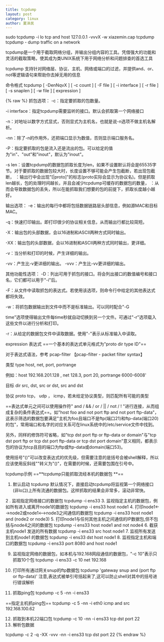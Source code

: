 ```yaml
---
title: tcpdump
layout: post
category: linux
author: 夏泽民
---
```

 sudo tcpdump -i lo tcp and host 127.0.0.1 -vvvX -w xiazemin.cap
 tcpdump
tcpdump - dump traffic on a network

tcpdump是一个用于截取网络分组，并输出分组内容的工具。凭借强大的功能和灵活的截取策略，使其成为类UNIX系统下用于网络分析和问题排查的首选工具

tcpdump 支持针对网络层、协议、主机、网络或端口的过滤，并提供and、or、not等逻辑语句来帮助你去掉无用的信息

命令格式
tcpdump [ -DenNqvX ] [ -c count ] [ -F file ] [ -i interface ] [ -r file ]
        [ -s snaplen ] [ -w file ] [ expression ]
<!-- more -->
{% raw %}
抓包选项：
-c：指定要抓取的包数量。

-i interface：指定tcpdump需要监听的接口。默认会抓取第一个网络接口

-n：对地址以数字方式显式，否则显式为主机名，也就是说-n选项不做主机名解析。

-nn：除了-n的作用外，还把端口显示为数值，否则显示端口服务名。

-P：指定要抓取的包是流入还是流出的包。可以给定的值为"in"、"out"和"inout"，默认为"inout"。

-s len：设置tcpdump的数据包抓取长度为len，如果不设置默认将会是65535字节。对于要抓取的数据包较大时，长度设置不够可能会产生包截断，若出现包截断，
：输出行中会出现"[|proto]"的标志(proto实际会显示为协议名)。但是抓取len越长，包的处理时间越长，并且会减少tcpdump可缓存的数据包的数量，
：从而会导致数据包的丢失，所以在能抓取我们想要的包的前提下，抓取长度越小越好。

输出选项：
-e：输出的每行中都将包括数据链路层头部信息，例如源MAC和目标MAC。

-q：快速打印输出。即打印很少的协议相关信息，从而输出行都比较简短。

-X：输出包的头部数据，会以16进制和ASCII两种方式同时输出。

-XX：输出包的头部数据，会以16进制和ASCII两种方式同时输出，更详细。

-v：当分析和打印的时候，产生详细的输出。

-vv：产生比-v更详细的输出。
-vvv：产生比-vv更详细的输出。

其他功能性选项：
-D：列出可用于抓包的接口。将会列出接口的数值编号和接口名，它们都可以用于"-i"后。

-F：从文件中读取抓包的表达式。若使用该选项，则命令行中给定的其他表达式都将失效。

-w：将抓包数据输出到文件中而不是标准输出。可以同时配合"-G

time"选项使得输出文件每time秒就自动切换到另一个文件。可通过"-r"选项载入这些文件以进行分析和打印。

-r：从给定的数据包文件中读取数据。使用"-"表示从标准输入中读取。

expression 表达式
==一个基本的表达式单元格式为"proto dir type ID"==

对于表达式语法，参考 pcap-filter 【pcap-filter - packet filter syntax】

类型 type
host, net, port, portrange

例如：host 192.168.201.128 , net 128.3, port 20, portrange 6000-6008'

目标 dir
src, dst, src or dst, src and dst

协议 proto
tcp， udp ， icmp，若未给定协议类型，则匹配所有可能的类型

==表达式单元之间可以使用操作符" and / && / or / || / not / ! "进行连接，从而组成复杂的条件表达式==。如"host foo and not port ftp and not port ftp-data"，这表示筛选的数据包要满足"主机为foo且端口不是ftp(端口21)和ftp-data(端口20)的包"，常用端口和名字的对应关系可在linux系统中的/etc/service文件中找到。

另外，同样的修饰符可省略，如"tcp dst port ftp or ftp-data or domain"与"tcp dst port ftp or tcp dst port ftp-data or tcp dst port domain"意义相同，都表示包的协议为tcp且目的端口为ftp或ftp-data或domain(端口53)。

使用括号"()"可以改变表达式的优先级，但需要注意的是括号会被shell解释，所以应该使用反斜线""转义为"()"，在需要的时候，还需要包围在引号中。

tcpdump示例
==**tcpdump只能抓取流经本机的数据包 **==

1. 默认启动
tcpdump
默认情况下，直接启动tcpdump将监视第一个网络接口(非lo口)上所有流通的数据包。这样抓取的结果会非常多，滚动非常快。

2 . 监视指定网络接口的数据包
tcpdump -i ens33
3. 监视指定主机的数据包，例如所有进入或离开node1的数据包
tcpdump -i ens33  host node1
4. 打印node1<-->node2或node1<-->node3之间通信的数据包
tcpdump -i ens33 host node1 and \(node2 or node3\)
5. 打印node1与任何其他主机之间通信的IP数据包,但不包括与node4之间的数据包
tcpdump -i ens33 host node1 and not node4
6. 截获主机node1 发送的所有数据
tcpdump -i ens33 src host node1
7. 监视所有发送到主机node1 的数据包
tcpdump -i ens33 dst host node1
8. 监视指定主机和端口的数据包
tcpdump -i ens33 port 8080 and host node1

9. 监视指定网络的数据包，如本机与192.168网段通信的数据包，"-c 10"表示只抓取10个包
tcpdump -i ens33 -c 10 net 192.168
10. 打印所有通过网关snup的ftp数据包
tcpdump 'gateway snup and (port ftp or ftp-data)'
注意,表达式被单引号括起来了,这可以防止shell对其中的括号进行错误解析

11. 抓取ping包
tcpdump -c 5 -nn -i ens33 

==指定主机抓ping包==
tcpdump -c 5 -nn -i eth0 icmp and src 192.168.100.62

12. 抓取到本机22端口包
tcpdump -c 10 -nn -i ens33 tcp dst port 22
13. 解析包数据

tcpdump -c 2 -q -XX -vvv -nn -i ens33 tcp dst port 22
{% endraw %}
